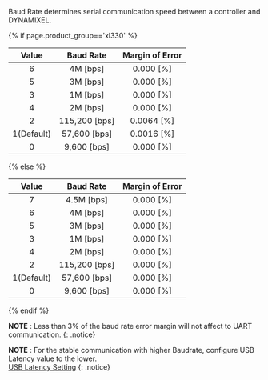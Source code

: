 Baud Rate determines serial communication speed between a controller and DYNAMIXEL.

{% if page.product_group=='xl330' %}

|   Value    |   Baud Rate   | Margin of Error |
|:----------:|:-------------:|:---------------:|
|     6      |   4M [bps]    |    0.000 [%]    |
|     5      |   3M [bps]    |    0.000 [%]    |
|     3      |   1M [bps]    |    0.000 [%]    |
|     4      |   2M [bps]    |    0.000 [%]    |
|     2      | 115,200 [bps] |   0.0064 [%]    |
| 1(Default) | 57,600 [bps]  |   0.0016 [%]    |
|     0      |  9,600 [bps]  |    0.000 [%]    |

{% else %}

|   Value    |   Baud Rate   | Margin of Error |
|:----------:|:-------------:|:---------------:|
|     7      |  4.5M [bps]   |    0.000 [%]    |
|     6      |   4M [bps]    |    0.000 [%]    |
|     5      |   3M [bps]    |    0.000 [%]    |
|     3      |   1M [bps]    |    0.000 [%]    |
|     4      |   2M [bps]    |    0.000 [%]    |
|     2      | 115,200 [bps] |    0.000 [%]    |
| 1(Default) | 57,600 [bps]  |    0.000 [%]    |
|     0      |  9,600 [bps]  |    0.000 [%]    |

{% endif %}

**NOTE** : Less than 3% of the baud rate error margin will not affect to UART communication.
{: .notice}

**NOTE** : For the stable communication with higher Baudrate, configure USB Latency value to the lower.  
[USB Latency Setting](/docs/en/software/dynamixel/dynamixel_wizard2/#usb-latency-setting) 
{: .notice}
